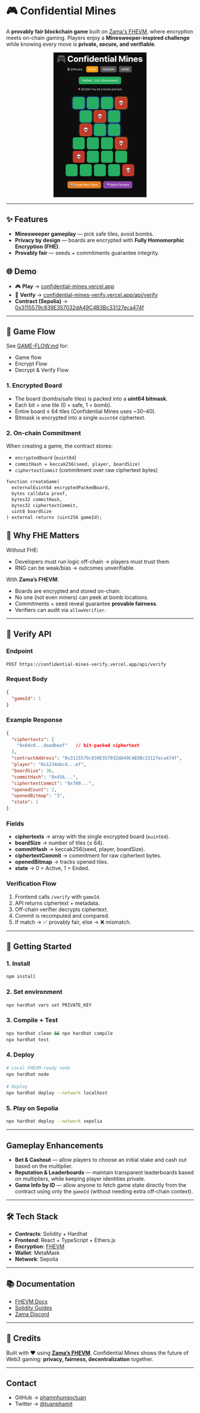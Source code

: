 # 🎮 Confidential Mines

A **provably fair blockchain game** built on [Zama's FHEVM](https://zama.ai), where encryption meets on-chain gaming.
Players enjoy a **Minesweeper-inspired challenge** while knowing every move is **private, secure, and verifiable**.

<p align="center">
  <img src="./mines.png" alt="Game Flow" width="250"/>
</p>

---

## ✨ Features

* **Minesweeper gameplay** — pick safe tiles, avoid bombs.
* **Privacy by design** — boards are encrypted with **Fully Homomorphic Encryption (FHE)**.
* **Provably fair** — seeds + commitments guarantee integrity.

## 🌐 Demo

* 🎮 **Play** → [confidential-mines.vercel.app](https://confidential-mines.vercel.app/)
* 🔎 **Verify** → [confidential-mines-verify.vercel.app/api/verify](https://confidential-mines-verify.vercel.app/api/verify)
* **Contract (Sepolia)** → [0x3115579c839E357032dA49C4B3Bc33127eca474f](https://sepolia.etherscan.io/address/0x3115579c839E357032dA49C4B3Bc33127eca474f)

---

## 🔑 Game Flow

See [GAME-FLOW.md](./GAME-FLOW.md) for:

- Game flow
- Encrypt Flow
- Decrypt & Verify Flow

### 1. Encrypted Board

* The board (bombs/safe tiles) is packed into a **uint64 bitmask**.
* Each bit = one tile (0 = safe, 1 = bomb).
* Entire board ≤ 64 tiles (Confidential Mines uses \~30–40).
* Bitmask is encrypted into a single `euint64` ciphertext.

### 2. On-chain Commitment

When creating a game, the contract stores:

* `encryptedBoard` (`euint64`)
* `commitHash = keccak256(seed, player, boardSize)`
* `ciphertextCommit` (commitment over raw ciphertext bytes)

```solidity
function createGame(
  externalEuint64 encryptedPackedBoard,
  bytes calldata proof,
  bytes32 commitHash,
  bytes32 ciphertextCommit,
  uint8 boardSize
) external returns (uint256 gameId);
```

## 🔐 Why FHE Matters

Without FHE:

* Developers must run logic off-chain → players must trust them.
* RNG can be weak/bias → outcomes unverifiable.

With **Zama’s FHEVM**:

* Boards are encrypted and stored on-chain.
* No one (not even miners) can peek at bomb locations.
* Commitments + seed reveal guarantee **provable fairness**.
* Verifiers can audit via `allowVerifier`.

---



## 📡 Verify API

### Endpoint

```
POST https://confidential-mines-verify.vercel.app/api/verify
```

### Request Body

```json
{
  "gameId": 1
}
```

### Example Response

```json
{
  "ciphertexts": [
    "0x04c0...deadbeef"   // bit-packed ciphertext
  ],
  "contractAddress": "0x3115579c839E357032dA49C4B3Bc33127eca474f",
  "player": "0x1234abcd...ef",
  "boardSize": 36,
  "commitHash": "0x456...",
  "ciphertextCommit": "0x789...",
  "openedCount": 2,
  "openedBitmap": "3",
  "state": 1
}
```

### Fields

* **ciphertexts** → array with the single encrypted board (`euint64`).
* **boardSize** → number of tiles (≤ 64).
* **commitHash** → keccak256(seed, player, boardSize).
* **ciphertextCommit** → commitment for raw ciphertext bytes.
* **openedBitmap** → tracks opened tiles.
* **state** → 0 = Active, 1 = Ended.

### Verification Flow

1. Frontend calls `/verify` with `gameId`.
2. API returns ciphertext + metadata.
3. Off-chain verifier decrypts ciphertext.
4. Commit is recomputed and compared.
5. If match → ✅ provably fair, else → ❌ mismatch.

---

## 🚀 Getting Started

### 1. Install

```bash
npm install
```

### 2. Set environment

```bash
npx hardhat vars set PRIVATE_KEY
```

### 3. Compile + Test

```bash
npx hardhat clean && npx hardhat compile
npx hardhat test
```

### 4. Deploy

```bash
# Local FHEVM-ready node
npx hardhat node

# Deploy
npx hardhat deploy --network localhost
```

### 5. Play on Sepolia

```bash
npx hardhat deploy --network sepolia
```

---

## Gameplay Enhancements

- **Bet & Cashout** — allow players to choose an initial stake and cash out based on the multiplier.  
- **Reputation & Leaderboards** — maintain transparent leaderboards based on multipliers, while keeping player identities private.  
- **Game Info by ID** — allow anyone to fetch game state directly from the contract using only the `gameId` (without needing extra off-chain context).

---

## 🛠 Tech Stack

* **Contracts**: Solidity + Hardhat
* **Frontend**: React + TypeScript + Ethers.js
* **Encryption**: [FHEVM](https://docs.zama.ai/fhevm)
* **Wallet**: MetaMask
* **Network**: Sepolia

---

## 📚 Documentation

* [FHEVM Docs](https://docs.zama.ai/fhevm)
* [Solidity Guides](https://docs.zama.ai/protocol/solidity-guides/getting-started/setup)
* [Zama Discord](https://discord.gg/zama)

---

## 🌟 Credits

Built with ❤️ using **[Zama’s FHEVM](https://zama.ai)**.
Confidential Mines shows the future of Web3 gaming: **privacy, fairness, decentralization** together.

---

## Contact

* GitHub → [phamnhungoctuan](https://github.com/phamnhungoctuan)
* Twitter → [@tuanphamit](https://x.com/tuanphamit)
